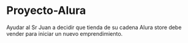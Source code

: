 # Proyecto-Alura
Ayudar al Sr Juan a decidir que tienda de su cadena Alura store debe vender para iniciar un nuevo emprendimiento.
